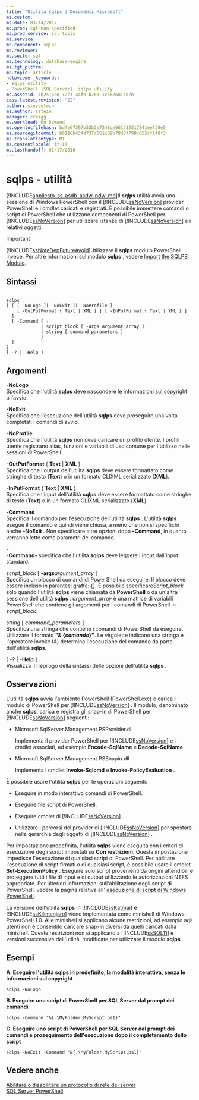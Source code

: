 ```yaml
---
title: "Utilità sqlps | Documenti Microsoft"
ms.custom: 
ms.date: 03/14/2017
ms.prod: sql-non-specified
ms.prod_service: sql-tools
ms.service: 
ms.component: sqlps
ms.reviewer: 
ms.suite: sql
ms.technology: database-engine
ms.tgt_pltfrm: 
ms.topic: article
helpviewer_keywords:
- sqlps utility
- PowerShell [SQL Server], sqlps utility
ms.assetid: 4b2515a6-12c3-44fb-b263-1c567681cd2b
caps.latest.revision: "22"
author: stevestein
ms.author: sstein
manager: craigg
ms.workload: On Demand
ms.openlocfilehash: bd4e67397b52b3e7248ce061312517841eef38e5
ms.sourcegitcommit: b6116b434d737d661c09b78d0f798c652cf149f3
ms.translationtype: MT
ms.contentlocale: it-IT
ms.lasthandoff: 01/17/2018
---
```

# <a name="sqlps-utility"></a>sqlps - utilità
[!INCLUDE[appliesto-ss-asdb-asdw-pdw-md](../includes/appliesto-ss-asdb-asdw-pdw-md.md)]Il **sqlps** utilità avvia una sessione di Windows PowerShell con il [!INCLUDE[ssNoVersion](../includes/ssnoversion-md.md)] provider PowerShell e i cmdlet caricati e registrati. È possibile immettere comandi o script di PowerShell che utilizzano componenti di PowerShell per [!INCLUDE[ssNoVersion](../includes/ssnoversion-md.md)] per utilizzare istanze di [!INCLUDE[ssNoVersion](../includes/ssnoversion-md.md)] e i relativi oggetti.  
  
> [!IMPORTANT]  
>  [!INCLUDE[ssNoteDepFutureAvoid](../includes/ssnotedepfutureavoid-md.md)]Utilizzare il **sqlps** modulo PowerShell invece. Per altre informazioni sul modulo **sqlps** , vedere [Import the SQLPS Module](../relational-databases/scripting/import-the-sqlps-module.md).  
  
## <a name="syntax"></a>Sintassi  
  
```  
  
sqlps   
[ [ [ -NoLogo ][ -NoExit ][ -NoProfile ]  
    [ -OutPutFormat { Text | XML } ] [ -InPutFormat { Text | XML } ]  
  ]  
  [ -Command { -  
             | script_block [ -args argument_array ]  
             | string [ command_parameters ]  
             }  
  ]  
]  
[ -? | -Help ]  
```  
  
## <a name="arguments"></a>Argomenti  
 **-NoLogo**  
 Specifica che l'utilità **sqlps** deve nascondere le informazioni sul copyright all'avvio.  
  
 **-NoExit**  
 Specifica che l'esecuzione dell'utilità **sqlps** deve proseguire una volta completati i comandi di avvio.  
  
 **-NoProfile**  
 Specifica che l'utilità **sqlps** non deve caricare un profilo utente. I profili utente registrano alias, funzioni e variabili di uso comune per l'utilizzo nelle sessioni di PowerShell.  
  
 **-OutPutFormat** { **Text** | **XML** }  
 Specifica che l'output dell'utilità **sqlps** deve essere formattato come stringhe di testo (**Text**) o in un formato CLIXML serializzato (**XML**).  
  
 **-InPutFormat** { **Text** | **XML** }  
 Specifica che l'input dell'utilità **sqlps** deve essere formattato come stringhe di testo (**Text**) o in un formato CLIXML serializzato (**XML**).  
  
 **-Command**  
 Specifica il comando per l'esecuzione dell'utilità **sqlps** . L'utilità **sqlps** esegue il comando e quindi viene chiusa, a meno che non si specifichi anche **-NoExit** . Non specificare altre opzioni dopo **-Command**, in quanto verranno lette come parametri del comando.  
  
 **-**  
 **-Command-** specifica che l'utilità **sqlps** deve leggere l'input dall'input standard.  
  
 *script_block* [ **-args***argument_array* ]  
 Specifica un blocco di comandi di PowerShell da eseguire. Il blocco deve essere incluso in parentesi graffe: {}. È possibile specificare*Script_block* solo quando l'utilità **sqlps** viene chiamata da **PowerShell** o da un'altra sessione dell'utilità **sqlps** . *argument_array* è una matrice di variabili PowerShell che contiene gli argomenti per i comandi di PowerShell in *script_block*.  
  
 *string* [ *command_parameters* ]  
 Specifica una stringa che contiene i comandi di PowerShell da eseguire. Utilizzare il formato **"& {***comando***}"**. Le virgolette indicano una stringa e l'operatore invoke (&) determina l'esecuzione del comando da parte dell'utilità **sqlps**.  
  
 [ **-?** | **-Help** ]  
 Visualizza il riepilogo della sintassi delle opzioni dell'utilità **sqlps** .  
  
## <a name="remarks"></a>Osservazioni  
 L'utilità **sqlps** avvia l'ambiente PowerShell (PowerShell.exe) e carica il modulo di PowerShell per [!INCLUDE[ssNoVersion](../includes/ssnoversion-md.md)] . Il modulo, denominato anche **sqlps**, carica e registra gli snap-in di PowerShell per [!INCLUDE[ssNoVersion](../includes/ssnoversion-md.md)] seguenti:  
  
-   Microsoft.SqlServer.Management.PSProvider.dll  
  
     Implementa il provider PowerShell per [!INCLUDE[ssNoVersion](../includes/ssnoversion-md.md)] e i cmdlet associati, ad esempio **Encode-SqlName** e **Decode-SqlName**.  
  
-   Microsoft.SqlServer.Management.PSSnapin.dll  
  
     Implementa i cmdlet **Invoke-Sqlcmd** e **Invoke-PolicyEvaluation** .  
  
 È possibile usare l'utilità **sqlps** per le operazioni seguenti:  
  
-   Eseguire in modo interattivo comandi di PowerShell.  
  
-   Eseguire file script di PowerShell.  
  
-   Eseguire cmdlet di [!INCLUDE[ssNoVersion](../includes/ssnoversion-md.md)] .  
  
-   Utilizzare i percorsi del provider di [!INCLUDE[ssNoVersion](../includes/ssnoversion-md.md)] per spostarsi nella gerarchia degli oggetti di [!INCLUDE[ssNoVersion](../includes/ssnoversion-md.md)] .  
  
 Per impostazione predefinita, l'utilità **sqlps** viene eseguita con i criteri di esecuzione degli script impostati su **Con restrizioni**. Questa impostazione impedisce l'esecuzione di qualsiasi script di PowerShell. Per abilitare l'esecuzione di script firmati o di qualsiasi script, è possibile usare il cmdlet **Set-ExecutionPolicy** . Eseguire solo script provenienti da origini attendibili e proteggere tutti i file di input e di output utilizzando le autorizzazioni NTFS appropriate. Per ulteriori informazioni sull'abilitazione degli script di PowerShell, vedere la pagina relativa all' [esecuzione di script di Windows PowerShell](http://go.microsoft.com/fwlink/?LinkId=103166).  
  
 La versione dell'utilità **sqlps** in [!INCLUDE[ssKatmai](../includes/sskatmai-md.md)] e [!INCLUDE[ssKilimanjaro](../includes/sskilimanjaro-md.md)] viene implementata come minishell di Windows PowerShell 1.0. Alle minishell si applicano alcune restrizioni, ad esempio agli utenti non è consentito caricare snap-in diversi da quelli caricati dalla minishell. Queste restrizioni non si applicano a [!INCLUDE[ssSQL11](../includes/sssql11-md.md)] e versioni successive dell'utilità, modificate per utilizzare il modulo **sqlps** .  
  
## <a name="examples"></a>Esempi  
 **A. Eseguire l'utilità sqlps in predefinito, la modalità interattiva, senza le informazioni sul copyright**  
  
```  
sqlps -NoLogo  
```  
  
 **B. Eseguire uno script di PowerShell per SQL Server dal prompt dei comandi**  
  
```  
sqlps -Command "&{.\MyFolder.MyScript.ps1}"  
```  
  
 **C. Eseguire uno script di PowerShell per SQL Server dal prompt dei comandi e proseguimento dell'esecuzione dopo il completamento dello script**  
  
```  
sqlps -NoExit -Command "&{.\MyFolder.MyScript.ps1}"  
```  
  
## <a name="see-also"></a>Vedere anche  
 [Abilitare o disabilitare un protocollo di rete del server](../database-engine/configure-windows/enable-or-disable-a-server-network-protocol.md)   
 [SQL Server PowerShell](../relational-databases/scripting/sql-server-powershell.md)  
  
  
